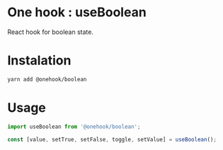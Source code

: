 # One hook : useBoolean

React hook for boolean state.

# Instalation

```bash
yarn add @onehook/boolean
```

# Usage

```ts
import useBoolean from '@onehook/boolean';

const [value, setTrue, setFalse, toggle, setValue] = useBoolean();
```
